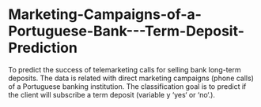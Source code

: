 # Marketing-Campaigns-of-a-Portuguese-Bank---Term-Deposit-Prediction
To predict the success of telemarketing calls for selling bank long-term deposits. The data is related with direct marketing campaigns (phone calls) of a Portuguese banking institution. The classification goal is to predict if the client will subscribe a term deposit (variable y ‘yes‘ or ‘no‘.).

